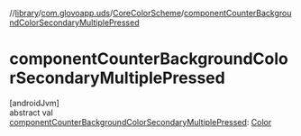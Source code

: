 //[library](../../../index.md)/[com.glovoapp.uds](../index.md)/[CoreColorScheme](index.md)/[componentCounterBackgroundColorSecondaryMultiplePressed](component-counter-background-color-secondary-multiple-pressed.md)

# componentCounterBackgroundColorSecondaryMultiplePressed

[androidJvm]\
abstract val [componentCounterBackgroundColorSecondaryMultiplePressed](component-counter-background-color-secondary-multiple-pressed.md): [Color](https://developer.android.com/reference/kotlin/androidx/compose/ui/graphics/Color.html)
